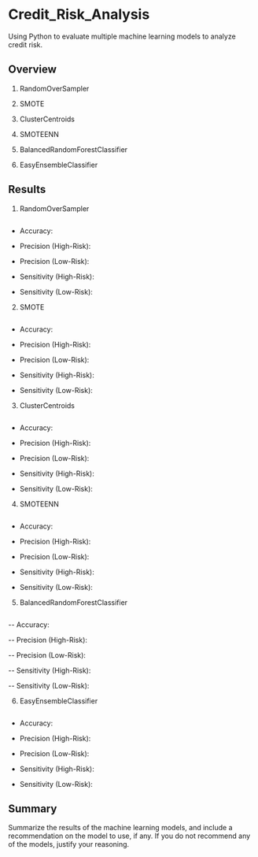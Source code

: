 # Credit_Risk_Analysis

Using Python to evaluate multiple machine learning models to analyze credit risk.

## Overview


1. RandomOverSampler

2. SMOTE

3. ClusterCentroids

4. SMOTEENN

5. BalancedRandomForestClassifier

6. EasyEnsembleClassifier

## Results

1. RandomOverSampler

![]()

- Accuracy: 

- Precision (High-Risk):

- Precision (Low-Risk): 

- Sensitivity (High-Risk): 

- Sensitivity (Low-Risk): 



2. SMOTE

![]()

- Accuracy: 

- Precision (High-Risk): 

- Precision (Low-Risk): 

- Sensitivity (High-Risk): 

- Sensitivity (Low-Risk): 



3. ClusterCentroids

![]()

- Accuracy: 

- Precision (High-Risk): 

- Precision (Low-Risk): 

- Sensitivity (High-Risk): 

- Sensitivity (Low-Risk): 



4. SMOTEENN

![]()

- Accuracy: 

- Precision (High-Risk): 

- Precision (Low-Risk): 

- Sensitivity (High-Risk): 

- Sensitivity (Low-Risk): 



5. BalancedRandomForestClassifier

![]()

-- Accuracy: 

-- Precision (High-Risk): 

-- Precision (Low-Risk): 

-- Sensitivity (High-Risk): 

-- Sensitivity (Low-Risk): 



6. EasyEnsembleClassifier

![]()

- Accuracy: 

- Precision (High-Risk): 

- Precision (Low-Risk): 

- Sensitivity (High-Risk): 

- Sensitivity (Low-Risk): 



## Summary

Summarize the results of the machine learning models, and include a recommendation on the model to use, if any. If you do not recommend any of the models, justify your reasoning.

